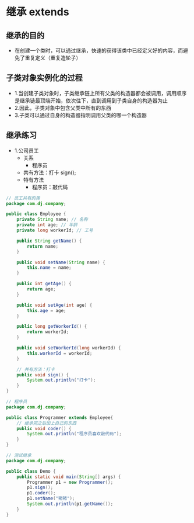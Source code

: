 # 继承 extends

## 继承的目的
- 在创建一个类时，可以通过继承，快速的获得该类中已经定义好的内容，而避免了重复定义（重复造轮子）

## 子类对象实例化的过程
- 1.当创建子类对象时，子类继承链上所有父类的构造器都会被调用，调用顺序是继承链最顶端开始，依次往下，直到调用到子类自身的构造器为止
- 2.因此，子类对象中包含父类中所有的东西
- 3.子类可以通过自身的构造器指明调用父类的哪一个构造器

## 继承练习
- 1.公司员工
    - 关系
        - 程序员
    - 共有方法：打卡 sign();
    - 特有方法
        - 程序员：敲代码

``` java
// 员工共有的类
package com.dj.company;

public class Employee {
	private String name; // 名称
	private int age; // 年龄
	private long workerId; // 工号

	public String getName() {
		return name;
	}

	public void setName(String name) {
		this.name = name;
	}

	public int getAge() {
		return age;
	}

	public void setAge(int age) {
		this.age = age;
	}

	public long getWorkerId() {
		return workerId;
	}

	public void setWorkerId(long workerId) {
		this.workerId = workerId;
	}

	// 共有方法：打卡
	public void sign() {
		System.out.println("打卡");
	}
}
```

``` java
// 程序员
package com.dj.company;

public class Programmer extends Employee{
	// 继承完之后加上自己的东西
	public void coder() {
		System.out.println("程序员喜欢敲代码");
	}
}
```

``` java
// 测试继承
package com.dj.company;

public class Demo {
	public static void main(String[] args) {
		Programmer p1 = new Programmer();
		p1.sign();
		p1.coder();
		p1.setName("猪猪");
		System.out.println(p1.getName());
	}
}
```